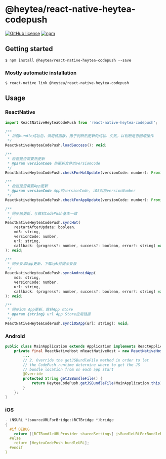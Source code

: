 # @heytea/react-native-heytea-codepush

[![GitHub license](https://img.shields.io/badge/license-MIT-blue)](./LICENSE)
[![npm](https://img.shields.io/badge/npm-1.0.1-green)](https://www.npmjs.com/package/@heytea/react-native-heytea-codepush)



## Getting started


`$ npm install @heytea/react-native-heytea-codepush --save`

### Mostly automatic installation

`$ react-native link @heytea/react-native-heytea-codepush`

## Usage

### ReactNative

```javascript
import ReactNativeHeyteaCodePush from 'react-native-heytea-codepush';

/**
 * 加载bundle成功后，调用该函数，用于判断热更新的成功、失败，以判断是否回滚操作
 */
ReactNativeHeyteaCodePush.loadSuccess(): void;

/**
 * 检查是否需要热更新
 * @param versionCode 热更新文件的versionCode
 */
ReactNativeHeyteaCodePush.checkForHotUpdate(versionCode: number): Promise<boolean>;

/**
 * 检查是否需要App更新
 * @param versionCode App的versionCode, iOS对应versionNumber
 */
ReactNativeHeyteaCodePush.checkForAppUpdate(versionCode: number): Promise<boolean>;

/**
 * 同步热更新，与微软CodePush基本一致
 */
ReactNativeHeyteaCodePush.syncHot(
    restartAfterUpdate: boolean,
    md5: string,
    versionCode: number,
    url: string,
    callback: (progress?: number, success?: boolean, error?: string) => void
): void;

/**
 * 同步安卓App更新，下载apk并提示安装
 */
ReactNativeHeyteaCodePush.syncAndroidApp(
    md5: string,
    versionCode: number,
    url: string,
    callback: (progress?: number, success?: boolean, error?: string) => void
): void;

/**
 * 同步iOS App更新，跳转App store
 * @param {string} url App Store应用链接
 */
ReactNativeHeyteaCodePush.synciOSApp(url: string): void;
```

### Android

```java
public class MainApplication extends Application implements ReactApplication {
    private final ReactNativeHost mReactNativeHost = new ReactNativeHost(this) {
        ...
        // 2. Override the getJSBundleFile method in order to let
        // the CodePush runtime determine where to get the JS
        // bundle location from on each app start
        @Override
        protected String getJSBundleFile() {
            return HeyteaCodePush.getJSBundleFile(MainApplication.this);
        }
    };
}
```

### iOS

```c
- (NSURL *)sourceURLForBridge:(RCTBridge *)bridge
{
  #if DEBUG
    return [[RCTBundleURLProvider sharedSettings] jsBundleURLForBundleRoot:@"index" fallbackResource:nil];
  #else
    return [HeyteaCodePush bundleURL];
  #endif
}
```